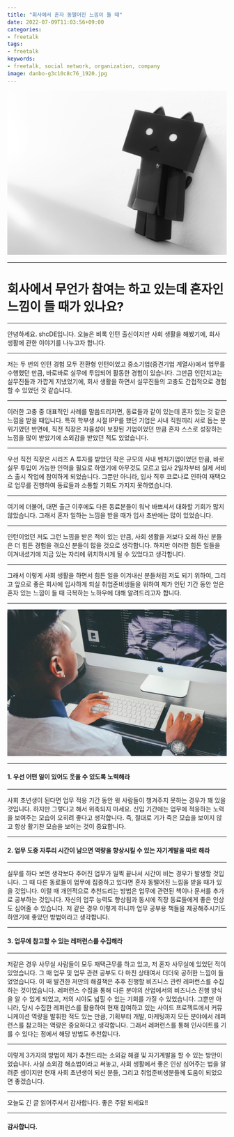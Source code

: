 ```yaml
---
title: "회사에서 혼자 동떨어진 느낌이 들 때"
date: 2022-07-09T11:03:56+09:00
categories:
- freetalk
tags:
- freetalk
keywords:
- freetalk, social network, organization, company
image: danbo-g3c10c8c76_1920.jpg
---
```

![외로움](https://github.com/shcDE/pictures/blob/main/images_for_blog/danbo-g3c10c8c76_1920.jpg?raw=true)
_________________________________________________________________________________________________________________________________________________________________________
# 회사에서 무언가 참여는 하고 있는데 혼자인 느낌이 들 때가 있나요?
_________________________________________________________________________________________________________________________________________________________________________
안녕하세요. shcDE입니다. 오늘은 비록 인턴 출신이지만 사회 생활을 해봤기에, 회사 생활에 관한 이야기를 나누고자 합니다.

_________________________________________________________________________________________________________________________________________________________________________
저는 두 번의 인턴 경험 모두 전환형 인턴이었고 중소기업(중견기업 계열사)에서 업무를 수행했던 만큼, 바로바로 실무에 투입되어 활동한 경험이 있습니다. 그만큼 인턴치고는 실무진들과 가깝게 지냈었기에, 회사 생활을 하면서 실무진들의 고충도 간접적으로 경험할 수 있었던 것 같습니다.

_________________________________________________________________________________________________________________________________________________________________________
이러한 고충 중 대표적인 사례를 말씀드리자면, 동료들과 같이 있는데 혼자 있는 것 같은 느낌을 받을 때입니다. 특히 학부생 시절 IPP를 했던 기업은 사내 직원끼리 서로 돕는 분위기였던 반면에, 직전 직장은 자율성이 보장된 기업이었던 만큼 혼자 스스로 성장하는 느낌을 많이 받았기에 소외감을 받았던 적도 있었습니다.

_________________________________________________________________________________________________________________________________________________________________________
우선 직전 직장은 시리즈 A 투자를 받았던 작은 규모의 사내 벤처기업이었던 만큼, 바로 실무 투입이 가능한 인력을 필요로 하였기에 아무것도 모르고 입사 2일차부터 실제 서비스 출시 작업에 참여하게 되었습니다. 그뿐만 아니라, 입사 직후 코로나로 인하여 재택으로 업무를 진행하여 동료들과 소통할 기회도 가지지 못하였습니다.

_________________________________________________________________________________________________________________________________________________________________________
여기에 더불어, 대면 출근 이후에도 다른 동료분들이 워낙 바쁘셔서 대화할 기회가 많지 않았습니다. 그래서 혼자 일하는 느낌을 받을 때가 입사 초반에는 많이 있었습니다.

_________________________________________________________________________________________________________________________________________________________________________
인턴이었던 저도 그런 느낌을 받은 적이 있는 만큼, 사회 생활을 저보다 오래 하신 분들은 더 힘든 경험을 겪으신 분들이 많을 것으로 생각합니다. 하지만 이러한 힘든 일들을 이겨내셨기에 지금 있는 자리에 위치하시게 될 수 있었다고 생각합니다.

_________________________________________________________________________________________________________________________________________________________________________
그래서 이렇게 사회 생활을 하면서 힘든 일을 이겨내신 분들처럼 저도 되기 위하여, 그리고 앞으로 좋은 회사에 입사하게 되실 취업준비생들을 위하여 제가 인턴 기간 동안 얻은 혼자 있는 느낌이 들 때 극복하는 노하우에 대해 알려드리고자 합니다.

_________________________________________________________________________________________________________________________________________________________________________
![사무실](https://github.com/shcDE/pictures/blob/main/images_for_blog/computer-g42545e49e_1920.jpg?raw=true)
_________________________________________________________________________________________________________________________________________________________________________
#### 1. 우선 어떤 일이 있어도 웃을 수 있도록 노력해라
_________________________________________________________________________________________________________________________________________________________________________
사회 초년생이 된다면 업무 적응 기간 동안 윗 사람들이 챙겨주지 못하는 경우가 꽤 있을 것입니다. 하지만 그렇다고 해서 위축되지 마세요. 신입 기간에는 업무에 적응하는 노력을 보여주는 모습이 오히려 좋다고 생각합니다. 즉, 절대로 기가 죽은 모습을 보이지 않고 항상 활기찬 모습을 보이는 것이 중요합니다.

_________________________________________________________________________________________________________________________________________________________________________
#### 2. 업무 도중 자투리 시간이 남으면 역량을 향상시킬 수 있는 자기계발을 따로 해라
_________________________________________________________________________________________________________________________________________________________________________
실무를 하다 보면 생각보다 주어진 업무가 일찍 끝나서 시간이 비는 경우가 발생할 것입니다. 그 때 다른 동료들이 업무에 집중하고 있다면 혼자 동떨어진 느낌을 받을 때가 있을 것입니다. 이럴 때 개인적으로 추천드리는 방법은 업무에 관련된 책이나 문서를 추가로 공부하는 것입니다. 자신의 업무 능력도 향상됨과 동시에 직장 동료들에게 좋은 인상도 심어줄 수 있습니다. 저 같은 경우 이렇게 하니까 업무 공부용 책들을 제공해주시기도 하였기에 좋았던 방법이라고 생각합니다.

_________________________________________________________________________________________________________________________________________________________________________
#### 3. 업무에 참고할 수 있는 레퍼런스를 수집해라
_________________________________________________________________________________________________________________________________________________________________________
저같은 경우 사무실 사람들이 모두 재택근무를 하고 있고, 저 혼자 사무실에 있었던 적이 있었습니다. 그 때 업무 및 업무 관련 공부도 다 마친 상태여서 더더욱 공허한 느낌이 들었었습니다. 이 때 발견한 저만의 해결책은 추후 진행할 비즈니스 관련 레퍼런스를 수집하는 것이었습니다. 레퍼런스 수집을 통해 다른 분야의 산업에서의 비즈니스 진행 방식을 알 수 있게 되었고, 저의 시야도 넓힐 수 있는 기회를 가질 수 있었습니다. 그뿐만 아니라, 당시 수집한 레퍼런스를 활용하여 현재 참여하고 있는 사이드 프로젝트에서 커뮤니케이션 역량을 발휘한 적도 있는 만큼, 기획부터 개발, 마케팅까지 모든 분야에서 레퍼런스를 참고하는 역량은 중요하다고 생각합니다. 그래서 레퍼런스를 통해 인사이트를 기를 수 있다는 점에서 해당 방법도 추천합니다.
_________________________________________________________________________________________________________________________________________________________________________
이렇게 3가지의 방법이 제가 추천드리는 소외감 해결 및 자기계발을 할 수 있는 방안이었습니다. 사실 소외감 해소법이라고 써놓고, 사회 생활에서 좋은 인상 심어주는 법을 알려준 셈이지만 현재 사회 초년생이 되신 분들, 그리고 취업준비생분들께 도움이 되었으면 좋겠습니다.

_________________________________________________________________________________________________________________________________________________________________________
오늘도 긴 글 읽어주셔서 감사합니다. 좋은 주말 되세요!!

_________________________________________________________________________________________________________________________________________________________________________
#### 감사합니다.